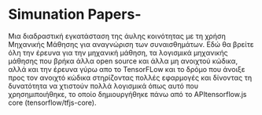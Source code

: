 # Simunation Papers-
Μια διαδραστική εγκατάσταση της άυλης κοινότητας με τη χρήση Μηχανικής Μάθησης για αναγνώριση των συναισθημάτων.
Εδώ θα βρείτε όλη την έρευνα για την μηχανική μάθηση, τα λογισμικά μηχανικής μάθησης που βρήκα άλλα open source και άλλα μη ανοιχτού κώδικα, αλλά και την έρευνα γύρω απο το TensorFLow και το δρόμο που άνοιξε προς τον ανοιχτό κώδικα στηρίζοντας πολλές εφαρμογές και δίνοντας τη δυνατότητα να χτιστούν πολλά λογισμικά όπως αυτό που χρησημιποιήθηκε, το οποίο δημιουργήθηκε πάνω από το APItensorflow.js core (tensorflow/tfjs-core).
